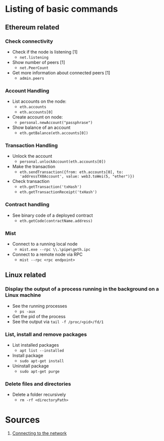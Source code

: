 # Listing of basic commands


## Ethereum related

### Check connectivity
*   Check if the node is listening [1]
    *   `net.listening`
*   Show number of peers [1]
    *   `net.PeerCount`
*   Get more information about connected peers [1]
    *   `admin.peers`

### Account Handling
*   List accounts on the node: 
    *   `eth.accounts`
    *   `eth.accounts[0]`
*   Create account on node: 
    *   `personal.newAccount("passphrase")`
*   Show balance of an account
    *   `eth.getBalance(eth.accounts[0])`

### Transaction Handling
*   Unlock the account
    *   `personal.unlockAccount(eth.accounts[0])`
*   Make the transaction
    *   `eth.sendTransaction({from: eth.accounts[0], to: 'addressTX0Account', value: web3.toWei(5, "ether")})`
*   Check transaction
    *   `eth.getTransaction('txHash')`
    *   `eth.getTransactionReceipt('txHash')`

### Contract handling
*   See binary code of a deployed contract
    *   `eth.getCode(contractName.address)`

### Mist
*   Connect to a running local node 
    *   `mist.exe --rpc \\.\pipe\geth.ipc`
*   Connect to a remote node via RPC
    *   `mist --rpc <rpc endpoint>`


## Linux related

### Display the output of a process running in the background on a Linux machine
*   See the running processes
    *   `ps -aux`
*   Get the pid of the process
*   See the output via `tail -f /proc/<pid>/fd/1`

### List, install and remove packages
*   List installed packages
    *   `apt list --installed`
*   Install package
    *   `sudo apt-get install`
*   Uninstall package
    *   `sudo apt-get purge`

### Delete files and directories
*   Delete a folder recursively
    *   `rm -rf <directoryPath>`


# Sources
1.  [Connecting to the network](https://github.com/ethereum/go-ethereum/wiki/Connecting-to-the-network)